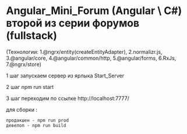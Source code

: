 # Angular_Mini_Forum (Angular \ C#) второй из серии форумов (fullstack)

(Технологии: 1.@ngrx/entity(createEntityAdapter), 2.normalizr.js, 3.@angular/core, 4.@angular/common/http, 5.@angular/forms, 6.RxJs, 7.@ngrx/store)

1 шаг запускаем сервер из ярлыка Start_Server

2 шаг npm run start

3 шаг переходим по ссылке http://localhost:7777/

для сборки :

    продакшен - npm run prod
    девелоп - npm run build
